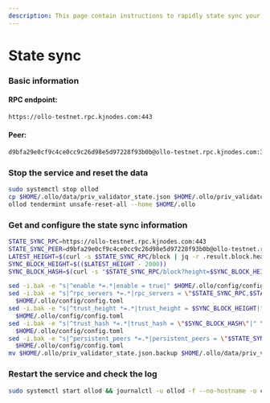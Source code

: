 ```yaml
---
description: This page contain instructions to rapidly state sync your validator node
---
```


# State sync

### Basic information

#### RPC endpoint:

```bash
https://ollo-testnet.rpc.kjnodes.com:443
```

#### Peer:

```bash
d9bfa29e0cf9c4ce0cc9c26d98e5d97228f93b0b@ollo-testnet.rpc.kjnodes.com:32656
```

### Stop the service and reset the data

```bash
sudo systemctl stop ollod
cp $HOME/.ollo/data/priv_validator_state.json $HOME/.ollo/priv_validator_state.json.backup
ollod tendermint unsafe-reset-all --home $HOME/.ollo
```

### Get and configure the state sync information

```bash
STATE_SYNC_RPC=https://ollo-testnet.rpc.kjnodes.com:443
STATE_SYNC_PEER=d9bfa29e0cf9c4ce0cc9c26d98e5d97228f93b0b@ollo-testnet.rpc.kjnodes.com:32656
LATEST_HEIGHT=$(curl -s $STATE_SYNC_RPC/block | jq -r .result.block.header.height)
SYNC_BLOCK_HEIGHT=$(($LATEST_HEIGHT - 2000))
SYNC_BLOCK_HASH=$(curl -s "$STATE_SYNC_RPC/block?height=$SYNC_BLOCK_HEIGHT" | jq -r .result.block_id.hash)

sed -i.bak -e "s|^enable *=.*|enable = true|" $HOME/.ollo/config/config.toml
sed -i.bak -e "s|^rpc_servers *=.*|rpc_servers = \"$STATE_SYNC_RPC,$STATE_SYNC_RPC\"|" \
  $HOME/.ollo/config/config.toml
sed -i.bak -e "s|^trust_height *=.*|trust_height = $SYNC_BLOCK_HEIGHT|" \
  $HOME/.ollo/config/config.toml
sed -i.bak -e "s|^trust_hash *=.*|trust_hash = \"$SYNC_BLOCK_HASH\"|" \
  $HOME/.ollo/config/config.toml
sed -i.bak -e "s|^persistent_peers *=.*|persistent_peers = \"$STATE_SYNC_PEER\"|" \
  $HOME/.ollo/config/config.toml
mv $HOME/.ollo/priv_validator_state.json.backup $HOME/.ollo/data/priv_validator_state.json
```

### Restart the service and check the log

```bash
sudo systemctl start ollod && journalctl -u ollod -f --no-hostname -o cat
```
